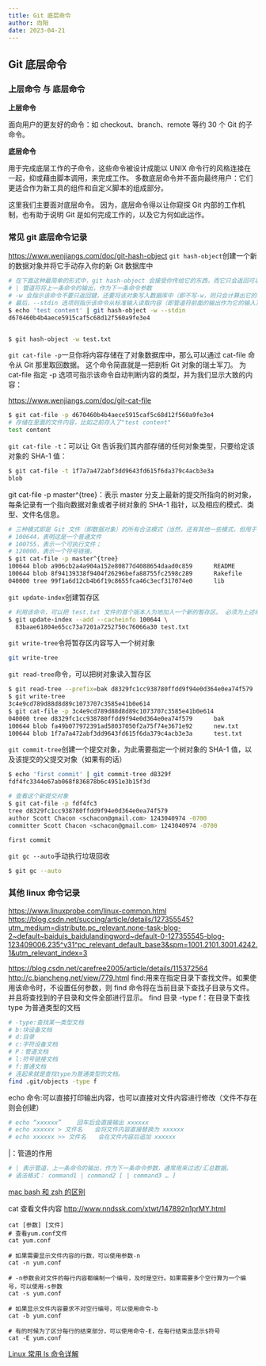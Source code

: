 ```yaml
---
title: Git 底层命令
author: 向阳
date: 2023-04-21
---
```


## Git 底层命令

### 上层命令 与 底层命令

**上层命令**

面向用户的更友好的命令：如 checkout、branch、remote 等约 30 个 Git 的子命令。

**底层命令**

用于完成底层工作的子命令，这些命令被设计成能以 UNIX 命令行的风格连接在一起，抑或藉由脚本调用，来完成工作。
多数底层命令并不面向最终用户：它们更适合作为新工具的组件和自定义脚本的组成部分。

这里我们主要面对底层命令。 因为，底层命令得以让你窥探 Git 内部的工作机制，也有助于说明 Git 是如何完成工作的，以及它为何如此运作。

### 常见 git 底层命令记录

<https://www.wenjiangs.com/doc/git-hash-object>
`git hash-object`创建一个新的数据对象并将它手动存入你的新 Git 数据库中

```bash
# 在下面这种最简单的形式中，git hash-object 会接受你传给它的东西，而它只会返回可以存储在 Git 仓库中的唯一键。
# | 管道符将上一条命令的输出，作为下一条命令参数
# -w 会指示该命令不要只返回键，还要将该对象写入数据库中（即不写-w，则只会计算出它的键并返回出来，但是并不会写入数据库）
# 最后，--stdin 选项则指示该命令从标准输入读取内容（即管道符前面的输出作为它的输入）；若不指定此选项，则须在命令尾部给出待存储文件的路径
$ echo 'test content' | git hash-object -w --stdin
d670460b4b4aece5915caf5c68d12f560a9fe3e4


$ git hash-object -w test.txt
```

`git cat-file -p`一旦你将内容存储在了对象数据库中，那么可以通过 cat-file 命令从 Git 那里取回数据。 这个命令简直就是一把剖析 Git 对象的瑞士军刀。 为 cat-file 指定 -p 选项可指示该命令自动判断内容的类型，并为我们显示大致的内容：

<https://www.wenjiangs.com/doc/git-cat-file>

```bash
$ git cat-file -p d670460b4b4aece5915caf5c68d12f560a9fe3e4
# 存储在里面的文件内容，比如之前存入了"test content"
test content
```

`git cat-file -t`：可以让 Git 告诉我们其内部存储的任何对象类型，只要给定该对象的 SHA-1 值：

```bash
$ git cat-file -t 1f7a7a472abf3dd9643fd615f6da379c4acb3e3a
blob
```

git cat-file -p master^{tree}：表示 master 分支上最新的提交所指向的树对象，每条记录有一个指向数据对象或者子树对象的 SHA-1 指针，以及相应的模式、类型、文件名信息。

```bash
# 三种模式即是 Git 文件（即数据对象）的所有合法模式（当然，还有其他一些模式，但用于目录项和子模块）
# 100644，表明这是一个普通文件
# 100755，表示一个可执行文件；
# 120000，表示一个符号链接。
$ git cat-file -p master^{tree}
100644 blob a906cb2a4a904a152e80877d4088654daad0c859      README
100644 blob 8f94139338f9404f26296befa88755fc2598c289      Rakefile
040000 tree 99f1a6d12cb4b6f19c8655fca46c3ecf317074e0      lib
```

`git update-index`创建暂存区

```bash
# 利用该命令，可以把 test.txt 文件的首个版本人为地加入一个新的暂存区。 必须为上述命令指定 --add 选项，因为此前该文件并不在暂存区中（我们甚至都还没来得及创建一个暂存区呢）； 同样必需的还有 --cacheinfo 选项，因为将要添加的文件位于 Git 数据库中，而不是位于当前目录下。 同时，需要指定文件模式、SHA-1 与文件名：
$ git update-index --add --cacheinfo 100644 \
  83baae61804e65cc73a7201a7252750c76066a30 test.txt
```

`git write-tree`令将暂存区内容写入一个树对象

```bash
git write-tree
```

`git read-tree`命令，可以把树对象读入暂存区

```bash
$ git read-tree --prefix=bak d8329fc1cc938780ffdd9f94e0d364e0ea74f579
$ git write-tree
3c4e9cd789d88d8d89c1073707c3585e41b0e614
$ git cat-file -p 3c4e9cd789d88d8d89c1073707c3585e41b0e614
040000 tree d8329fc1cc938780ffdd9f94e0d364e0ea74f579      bak
100644 blob fa49b077972391ad58037050f2a75f74e3671e92      new.txt
100644 blob 1f7a7a472abf3dd9643fd615f6da379c4acb3e3a      test.txt
```

`git commit-tree`创建一个提交对象，为此需要指定一个树对象的 SHA-1 值，以及该提交的父提交对象（如果有的话）

```bash
$ echo 'first commit' | git commit-tree d8329f
fdf4fc3344e67ab068f836878b6c4951e3b15f3d

# 查看这个新提交对象
$ git cat-file -p fdf4fc3
tree d8329fc1cc938780ffdd9f94e0d364e0ea74f579
author Scott Chacon <schacon@gmail.com> 1243040974 -0700
committer Scott Chacon <schacon@gmail.com> 1243040974 -0700

first commit
```

`git gc --auto`手动执行垃圾回收

```bash
$ git gc --auto
```

### 其他 linux 命令记录

<https://www.linuxprobe.com/linux-common.html>
<https://blog.csdn.net/succing/article/details/127355545?utm_medium=distribute.pc_relevant.none-task-blog-2~default~baidujs_baidulandingword~default-0-127355545-blog-123409006.235^v31^pc_relevant_default_base3&spm=1001.2101.3001.4242.1&utm_relevant_index=3>

<https://blog.csdn.net/carefree2005/article/details/115372564>
<http://c.biancheng.net/view/779.html>
find:用来在指定目录下查找文件。如果使用该命令时，不设置任何参数，则 find 命令将在当前目录下查找子目录与文件。并且将查找到的子目录和文件全部进行显示。
find 目录 -type f：在目录下查找 type 为普通类型的文档

```bash
# -type:查找某一类型文档
# b:块设备文档
# d:目录
# c:字符设备文档
# P：管道文档
# l:符号链接文档
# f:普通文档
# 连起来就是查找type为普通类型的文档。
find .git/objects -type f
```

echo 命令:可以直接打印输出内容，也可以直接对文件内容进行修改（文件不存在则会创建）

```bash
# echo “xxxxxx” 　　回车后会直接输出 xxxxxx
# echo xxxxxx > 文件名　　会将文件内容直接替换为 xxxxxx
# echo xxxxxx >> 文件名　　会在文件内容后追加 xxxxxx
```

|：管道的作用

```bash
# | 表示管道，上一条命令的输出，作为下一条命令参数，通常用来过滤/汇总数据。
# 语法格式： command1 | command2 [ | command3 … ]
```

[mac bash 和 zsh 的区别](https://huaweicloud.csdn.net/63563b7bd3efff3090b5b885.html?spm=1001.2101.3001.6650.1&utm_medium=distribute.pc_relevant.none-task-blog-2~default~CTRLIST~activity-1-124974336-blog-117867657.235^v31^pc_relevant_default_base3&depth_1-utm_source=distribute.pc_relevant.none-task-blog-2~default~CTRLIST~activity-1-124974336-blog-117867657.235^v31^pc_relevant_default_base3&utm_relevant_index=2)

cat 查看文件内容
<http://www.nndssk.com/xtwt/147892n1prMY.html>

```shell
cat [参数] [文件]
# 查看yum.conf文件
cat yum.conf

# 如果需要显示文件内容的行数，可以使用参数-n
cat -n yum.conf

# -n参数会对文件的每行内容都编制一个编号，及时是空行。如果需要多个空行算为一个编号，可以使用-s参数
cat -s yum.conf

# 如果显示文件内容要求不对空行编号，可以使用命令-b
cat -b yum.conf

# 有的时候为了区分每行的结束部分，可以使用命令-E，在每行结束出显示$符号
cat -E yum.conf

```

[Linux 常用 ls 命令详解](http://aiezu.com/article/88.html)
